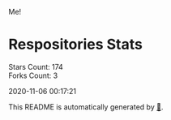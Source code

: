 Me!

# Respositories Stats
Stars Count: 174  
Forks Count: 3

2020-11-06 00:17:21  

This README is automatically generated by [🐰](https://github.com/rnitta/rnitta).

